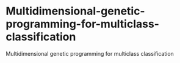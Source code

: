 # Multidimensional-genetic-programming-for-multiclass-classification
 Multidimensional genetic programming for multiclass classification
